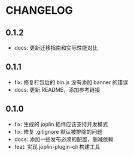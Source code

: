# CHANGELOG

## 0.1.2

<!--hash:38edb79333b3633aa07b77cc623bf409e4c10d41-->

- docs: 更新迁移指南和实际性能对比

## 0.1.1

<!--hash:793f49ea7d915f9b45ad1c9d018a6fc5a53a443d-->

- fix: 修复打包后的 bin.js 没有添加 banner 的错误
- docs: 更新 README，添加参考链接

## 0.1.0

<!--hash:9afd7ec456ea627bd46212f8b62f2f4fc4c077a7-->

- fix: 生成的 joplin 插件应该支持开发模式
- fix: 修复 .gitignore 默认被排除的问题
- docs: 添加一些发布必须的配置，删减依赖
- feat: 实现 joplin-plugin-cli 构建工具
